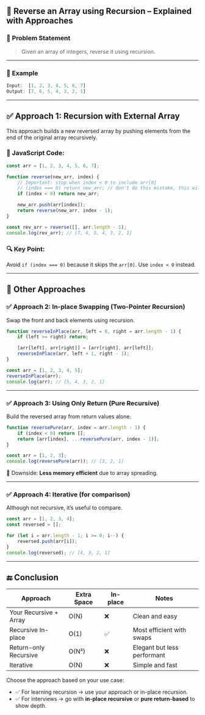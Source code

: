 

## 🔁 Reverse an Array using Recursion – Explained with Approaches

### 🧩 Problem Statement

> Given an array of integers, reverse it using recursion.

---

### 📌 Example

```js
Input:  [1, 2, 3, 4, 5, 6, 7]  
Output: [7, 6, 5, 4, 3, 2, 1]
```

---

## ✅ Approach 1: Recursion with External Array 

This approach builds a new reversed array by pushing elements from the end of the original array recursively.

### 🔹 JavaScript Code:

```js
const arr = [1, 2, 3, 4, 5, 6, 7];

function reverse(new_arr, index) {
    // Important: stop when index < 0 to include arr[0]
    // (index === 0) return new_arr; // don't do this mistake, this will skip arr[0]
    if (index < 0) return new_arr;

    new_arr.push(arr[index]);
    return reverse(new_arr, index - 1);
}

const rev_arr = reverse([], arr.length - 1);
console.log(rev_arr); // [7, 6, 5, 4, 3, 2, 1]
```

### 🔍 Key Point:

Avoid `if (index === 0)` because it skips the `arr[0]`. Use `index < 0` instead.

---

## 🧠 Other Approaches

### ✅ Approach 2: In-place Swapping (Two-Pointer Recursion)

Swap the front and back elements using recursion.

```js
function reverseInPlace(arr, left = 0, right = arr.length - 1) {
    if (left >= right) return;

    [arr[left], arr[right]] = [arr[right], arr[left]];
    reverseInPlace(arr, left + 1, right - 1);
}

const arr = [1, 2, 3, 4, 5];
reverseInPlace(arr);
console.log(arr); // [5, 4, 3, 2, 1]
```

---

### ✅ Approach 3: Using Only Return (Pure Recursive)

Build the reversed array from return values alone.

```js
function reversePure(arr, index = arr.length - 1) {
    if (index < 0) return [];
    return [arr[index], ...reversePure(arr, index - 1)];
}

const arr = [1, 2, 3];
console.log(reversePure(arr)); // [3, 2, 1]
```

🔻 Downside: **Less memory efficient** due to array spreading.

---

### ✅ Approach 4: Iterative (for comparison)

Although not recursive, it’s useful to compare.

```js
const arr = [1, 2, 3, 4];
const reversed = [];

for (let i = arr.length - 1; i >= 0; i--) {
    reversed.push(arr[i]);
}
console.log(reversed); // [4, 3, 2, 1]
```

---

## 🔚 Conclusion

| Approach               | Extra Space | In-place | Notes                       |
| ---------------------- | ----------- | -------- | --------------------------- |
| Your Recursive + Array | O(N)        | ❌        | Clean and easy              |
| Recursive In-place     | O(1)        | ✅        | Most efficient with swaps   |
| Return-only Recursive  | O(N²)       | ❌        | Elegant but less performant |
| Iterative              | O(N)        | ❌        | Simple and fast             |

Choose the approach based on your use case:

* ✅ For learning recursion → use your approach or in-place recursion.
* ✅ For interviews → go with **in-place recursive** or **pure return-based** to show depth.

